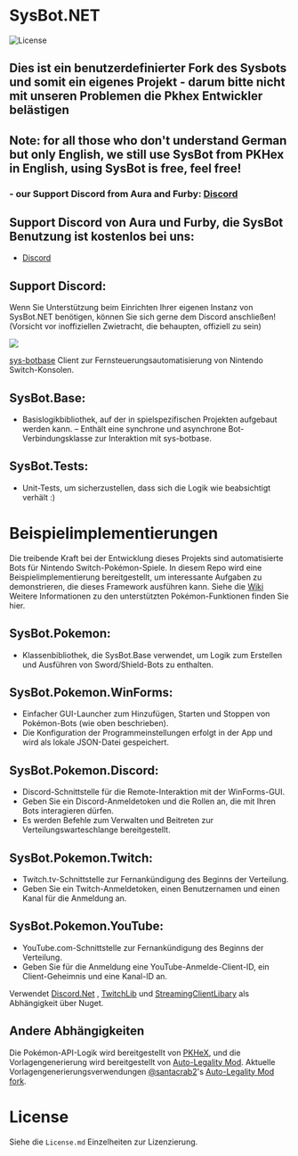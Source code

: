 # SysBot.NET
![License](https://img.shields.io/badge/License-AGPLv3-blue.svg)

## Dies ist ein benutzerdefinierter Fork des Sysbots und somit ein eigenes Projekt - darum bitte nicht mit unseren Problemen die Pkhex Entwickler belästigen

## Note: for all those who don't understand German but only English, we still use SysBot from PKHex in English, using SysBot is free, feel free!
### - our Support Discord from Aura and Furby: [Discord](https://discord.gg/MzVM8DVM9w)

## Support Discord von Aura und Furby, die SysBot Benutzung ist kostenlos bei uns:
- [Discord](https://discord.gg/MzVM8DVM9w)

## Support Discord:

Wenn Sie Unterstützung beim Einrichten Ihrer eigenen Instanz von SysBot.NET benötigen, können Sie sich gerne dem Discord anschließen! (Vorsicht vor inoffiziellen Zwietracht, die behaupten, offiziell zu sein)

[<img src="https://canary.discordapp.com/api/guilds/401014193211441153/widget.png?style=banner2">](https://discord.gg/tDMvSRv)

[sys-botbase](https://github.com/olliz0r/sys-botbase) Client zur Fernsteuerungsautomatisierung von Nintendo Switch-Konsolen.

## SysBot.Base:
- Basislogikbibliothek, auf der in spielspezifischen Projekten aufgebaut werden kann.
– Enthält eine synchrone und asynchrone Bot-Verbindungsklasse zur Interaktion mit sys-botbase.

## SysBot.Tests:
- Unit-Tests, um sicherzustellen, dass sich die Logik wie beabsichtigt verhält :)

# Beispielimplementierungen

Die treibende Kraft bei der Entwicklung dieses Projekts sind automatisierte Bots für Nintendo Switch-Pokémon-Spiele. In diesem Repo wird eine Beispielimplementierung bereitgestellt, um interessante Aufgaben zu demonstrieren, die dieses Framework ausführen kann. Siehe die [Wiki](https://github.com/kwsch/SysBot.NET/wiki) Weitere Informationen zu den unterstützten Pokémon-Funktionen finden Sie hier.

## SysBot.Pokemon:
- Klassenbibliothek, die SysBot.Base verwendet, um Logik zum Erstellen und Ausführen von Sword/Shield-Bots zu enthalten.

## SysBot.Pokemon.WinForms:
- Einfacher GUI-Launcher zum Hinzufügen, Starten und Stoppen von Pokémon-Bots (wie oben beschrieben).
- Die Konfiguration der Programmeinstellungen erfolgt in der App und wird als lokale JSON-Datei gespeichert.

## SysBot.Pokemon.Discord:
- Discord-Schnittstelle für die Remote-Interaktion mit der WinForms-GUI.
- Geben Sie ein Discord-Anmeldetoken und die Rollen an, die mit Ihren Bots interagieren dürfen.
- Es werden Befehle zum Verwalten und Beitreten zur Verteilungswarteschlange bereitgestellt.

## SysBot.Pokemon.Twitch:
- Twitch.tv-Schnittstelle zur Fernankündigung des Beginns der Verteilung.
- Geben Sie ein Twitch-Anmeldetoken, einen Benutzernamen und einen Kanal für die Anmeldung an.

## SysBot.Pokemon.YouTube:
- YouTube.com-Schnittstelle zur Fernankündigung des Beginns der Verteilung.
- Geben Sie für die Anmeldung eine YouTube-Anmelde-Client-ID, ein Client-Geheimnis und eine Kanal-ID an.

Verwendet [Discord.Net](https://github.com/discord-net/Discord.Net) , [TwitchLib](https://github.com/TwitchLib/TwitchLib) und [StreamingClientLibary](https://github.com/SaviorXTanren/StreamingClientLibrary) als Abhängigkeit über Nuget.

## Andere Abhängigkeiten
Die Pokémon-API-Logik wird bereitgestellt von [PKHeX](https://github.com/kwsch/PKHeX/), und die Vorlagengenerierung wird bereitgestellt von [Auto-Legality Mod](https://github.com/architdate/PKHeX-Plugins/). Aktuelle Vorlagengenerierungsverwendungen [@santacrab2](https://www.github.com/santacrab2)'s [Auto-Legality Mod fork](https://github.com/santacrab2/PKHeX-Plugins).

# License
Siehe die `License.md` Einzelheiten zur Lizenzierung.
